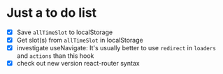 # Just a to do list

- [X] Save `allTimeSlot` to localStorage
- [X] Get slot(s) from `allTimeSlot` in localStorage
- [X] investigate useNavigate: It's usually better to use `redirect` in `loaders` and `actions` than this hook
- [X] check out new version react-router syntax